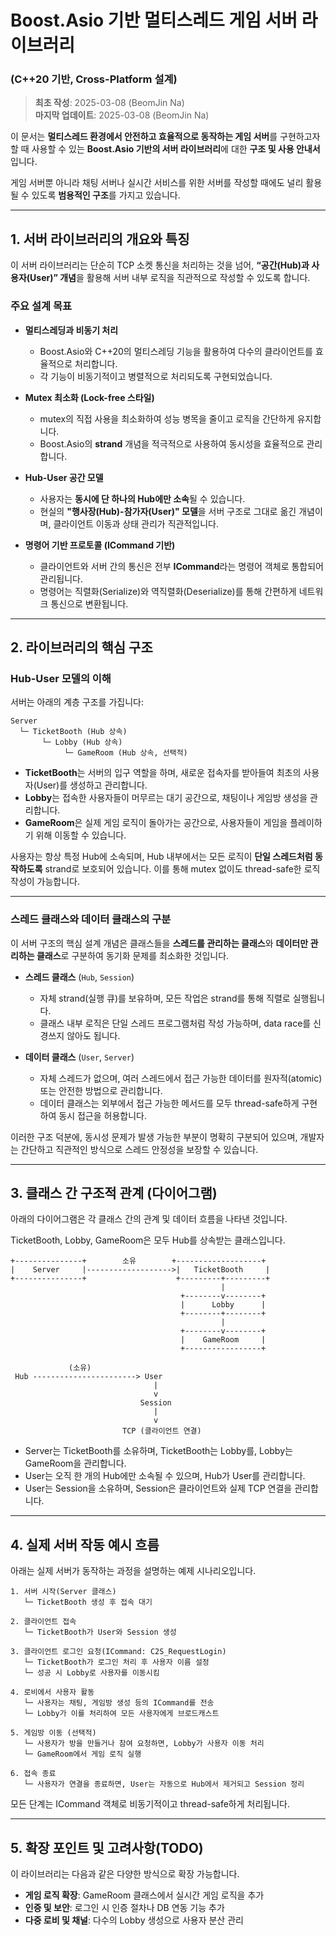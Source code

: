 # **Boost.Asio 기반 멀티스레드 게임 서버 라이브러리**  
### **(C++20 기반, Cross-Platform 설계)**  

> **최초 작성**: 2025-03-08 (BeomJin Na)  
> **마지막 업데이트**: 2025-03-08 (BeomJin Na)

이 문서는 **멀티스레드 환경에서 안전하고 효율적으로 동작하는 게임 서버**를 구현하고자 할 때 사용할 수 있는 **Boost.Asio 기반의 서버 라이브러리**에 대한 **구조 및 사용 안내서**입니다.

게임 서버뿐 아니라 채팅 서버나 실시간 서비스를 위한 서버를 작성할 때에도 널리 활용될 수 있도록 **범용적인 구조**를 가지고 있습니다.

---

## 1. 서버 라이브러리의 개요와 특징

이 서버 라이브러리는 단순히 TCP 소켓 통신을 처리하는 것을 넘어, **“공간(Hub)과 사용자(User)” 개념**을 활용해 서버 내부 로직을 직관적으로 작성할 수 있도록 합니다.

### **주요 설계 목표**

- **멀티스레딩과 비동기 처리**
  - Boost.Asio와 C++20의 멀티스레딩 기능을 활용하여 다수의 클라이언트를 효율적으로 처리합니다.
  - 각 기능이 비동기적이고 병렬적으로 처리되도록 구현되었습니다.

- **Mutex 최소화 (Lock-free 스타일)**
  - mutex의 직접 사용을 최소화하여 성능 병목을 줄이고 로직을 간단하게 유지합니다.
  - Boost.Asio의 **strand** 개념을 적극적으로 사용하여 동시성을 효율적으로 관리합니다.

- **Hub-User 공간 모델**
  - 사용자는 **동시에 단 하나의 Hub에만 소속**될 수 있습니다.
  - 현실의 **"행사장(Hub)-참가자(User)" 모델**을 서버 구조로 그대로 옮긴 개념이며, 클라이언트 이동과 상태 관리가 직관적입니다.

- **명령어 기반 프로토콜 (ICommand 기반)**
  - 클라이언트와 서버 간의 통신은 전부 **ICommand**라는 명령어 객체로 통합되어 관리됩니다.
  - 명령어는 직렬화(Serialize)와 역직렬화(Deserialize)를 통해 간편하게 네트워크 통신으로 변환됩니다.

---

## 2. 라이브러리의 핵심 구조

### **Hub-User 모델의 이해**

서버는 아래의 계층 구조를 가집니다:

```
Server
  └─ TicketBooth (Hub 상속)
       └─ Lobby (Hub 상속)
            └─ GameRoom (Hub 상속, 선택적)
```

- **TicketBooth**는 서버의 입구 역할을 하며, 새로운 접속자를 받아들여 최초의 사용자(User)를 생성하고 관리합니다.
- **Lobby**는 접속한 사용자들이 머무르는 대기 공간으로, 채팅이나 게임방 생성을 관리합니다.
- **GameRoom**은 실제 게임 로직이 돌아가는 공간으로, 사용자들이 게임을 플레이하기 위해 이동할 수 있습니다.

사용자는 항상 특정 Hub에 소속되며, Hub 내부에서는 모든 로직이 **단일 스레드처럼 동작하도록** strand로 보호되어 있습니다. 이를 통해 mutex 없이도 thread-safe한 로직 작성이 가능합니다.

---

### **스레드 클래스와 데이터 클래스의 구분**

이 서버 구조의 핵심 설계 개념은 클래스들을 **스레드를 관리하는 클래스**와 **데이터만 관리하는 클래스**로 구분하여 동기화 문제를 최소화한 것입니다.

- **스레드 클래스** (`Hub`, `Session`)
  - 자체 strand(실행 큐)를 보유하며, 모든 작업은 strand를 통해 직렬로 실행됩니다.
  - 클래스 내부 로직은 단일 스레드 프로그램처럼 작성 가능하며, data race를 신경쓰지 않아도 됩니다.

- **데이터 클래스** (`User`, `Server`)
  - 자체 스레드가 없으며, 여러 스레드에서 접근 가능한 데이터를 원자적(atomic) 또는 안전한 방법으로 관리합니다.
  - 데이터 클래스는 외부에서 접근 가능한 메서드를 모두 thread-safe하게 구현하여 동시 접근을 허용합니다.

이러한 구조 덕분에, 동시성 문제가 발생 가능한 부분이 명확히 구분되어 있으며, 개발자는 간단하고 직관적인 방식으로 스레드 안정성을 보장할 수 있습니다.

---

## 3. 클래스 간 구조적 관계 (다이어그램)

아래의 다이어그램은 각 클래스 간의 관계 및 데이터 흐름을 나타낸 것입니다.

TicketBooth, Lobby, GameRoom은 모두 Hub를 상속받는 클래스입니다.

```
+---------------+        소유        +-------------------+
|    Server     |------------------->|   TicketBooth     |
+---------------+                    +---------+---------+
                                               |
                                      +--------v--------+
                                      |      Lobby      |
                                      +--------+--------+
                                               |
                                      +--------v--------+
                                      |    GameRoom     |
                                      +-----------------+

             (소유)
 Hub -----------------------> User
                                |
                                v
                             Session
                                |
                                v
                         TCP (클라이언트 연결)
```

- Server는 TicketBooth를 소유하며, TicketBooth는 Lobby를, Lobby는 GameRoom을 관리합니다.
- User는 오직 한 개의 Hub에만 소속될 수 있으며, Hub가 User를 관리합니다.
- User는 Session을 소유하며, Session은 클라이언트와 실제 TCP 연결을 관리합니다.

---

## 4. 실제 서버 작동 예시 흐름

아래는 실제 서버가 동작하는 과정을 설명하는 예제 시나리오입니다.

```plaintext
1. 서버 시작(Server 클래스)
   └─ TicketBooth 생성 후 접속 대기

2. 클라이언트 접속
   └─ TicketBooth가 User와 Session 생성

3. 클라이언트 로그인 요청(ICommand: C2S_RequestLogin)
   └─ TicketBooth가 로그인 처리 후 사용자 이름 설정
   └─ 성공 시 Lobby로 사용자를 이동시킴

4. 로비에서 사용자 활동
   └─ 사용자는 채팅, 게임방 생성 등의 ICommand를 전송
   └─ Lobby가 이를 처리하여 모든 사용자에게 브로드캐스트

5. 게임방 이동 (선택적)
   └─ 사용자가 방을 만들거나 참여 요청하면, Lobby가 사용자 이동 처리
   └─ GameRoom에서 게임 로직 실행

6. 접속 종료
   └─ 사용자가 연결을 종료하면, User는 자동으로 Hub에서 제거되고 Session 정리
```

모든 단계는 ICommand 객체로 비동기적이고 thread-safe하게 처리됩니다.

---

## 5. 확장 포인트 및 고려사항(TODO)

이 라이브러리는 다음과 같은 다양한 방식으로 확장 가능합니다.

- **게임 로직 확장**: GameRoom 클래스에서 실시간 게임 로직을 추가
- **인증 및 보안**: 로그인 시 인증 절차나 DB 연동 기능 추가
- **다중 로비 및 채널**: 다수의 Lobby 생성으로 사용자 분산 관리